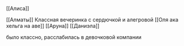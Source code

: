 [[Алиса]]

[[Алматы]]
Классная вечеринка с сердючкой и алегровой 
[[Оля ака хельга на аве]]
[[Аруна]]
[[Даниэла]]

было классно, расслабилась в девочковой компании
